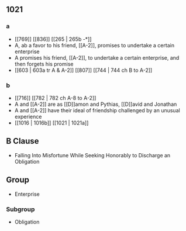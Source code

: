 ## 1021
### a
- [[769]] [[836]] [[265 | 265b -*]] 
- A, ab a favor to his friend, [[A-2]], promises to undertake a certain enterprise
- A promises his friend, [[A-2]], to undertake a certain enterprise, and then forgets his promise
- [[603 | 603a tr A &amp; A-2]] [[807]] [[744 | 744 ch B to A-2]] 

### b
- [[716]] [[782 | 782 ch A-8 to A-2]] 
- A and [[A-2]] are as [[D]]amon and Pythias, [[D]]avid and Jonathan
- A and [[A-2]] have their ideal of friendship challenged by an unusual experience
- [[1016 | 1016b]] [[1021 | 1021a]] 

## B Clause
- Falling Into Misfortune While Seeking Honorably to Discharge an Obligation

## Group
- Enterprise

### Subgroup
- Obligation

